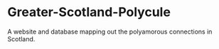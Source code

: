 # Greater-Scotland-Polycule
A website and database mapping out the polyamorous connections in Scotland.
